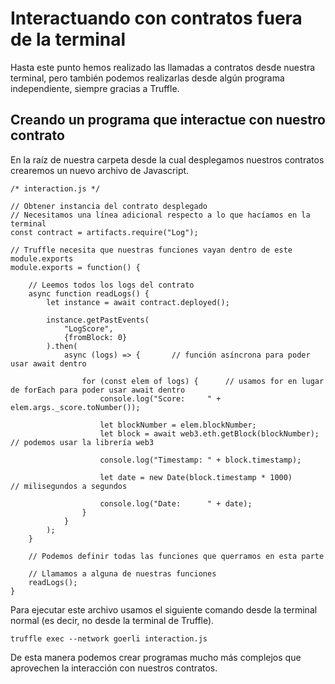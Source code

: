 # Interactuando con contratos fuera de la terminal

Hasta este punto hemos realizado las llamadas a contratos desde nuestra terminal, pero también podemos realizarlas desde algún programa independiente, siempre gracias a Truffle.

## Creando un programa que interactue con nuestro contrato

En la raíz de nuestra carpeta desde la cual desplegamos nuestros contratos crearemos un nuevo archivo de Javascript.

```
/* interaction.js */

// Obtener instancia del contrato desplegado
// Necesitamos una línea adicional respecto a lo que hacíamos en la terminal
const contract = artifacts.require("Log");

// Truffle necesita que nuestras funciones vayan dentro de este module.exports
module.exports = function() {

    // Leemos todos los logs del contrato
    async function readLogs() {
        let instance = await contract.deployed();
        
        instance.getPastEvents(
            "LogScore", 
            {fromBlock: 0}
        ).then(
            async (logs) => {       // función asíncrona para poder usar await dentro

                for (const elem of logs) {      // usamos for en lugar de forEach para poder usar await dentro
                    console.log("Score:     " + elem.args._score.toNumber());
        
                    let blockNumber = elem.blockNumber;
                    let block = await web3.eth.getBlock(blockNumber);       // podemos usar la librería web3
        
                    console.log("Timestamp: " + block.timestamp);

                    let date = new Date(block.timestamp * 1000)                   // milisegundos a segundos

                    console.log("Date:      " + date);
                }
            }
        );
    }

    // Podemos definir todas las funciones que querramos en esta parte

    // Llamamos a alguna de nuestras funciones
    readLogs();
}
```

Para ejecutar este archivo usamos el siguiente comando desde la terminal normal (es decir, no desde la terminal de Truffle).

```
truffle exec --network goerli interaction.js
```

De esta manera podemos crear programas mucho más complejos que aprovechen la interacción con nuestros contratos.